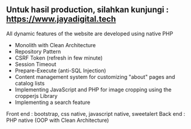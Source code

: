 ## Untuk hasil production, silahkan kunjungi : https://www.jayadigital.tech

All dynamic features of the website are developed using native PHP
- Monolith with Clean Architecture
- Repository Pattern
- CSRF Token (refresh in few minute)
- Session Timeout
- Prepare-Execute (anti-SQL Injection)
- Content management system for customizing "about" pages and catalog lists
- Implementing JavaScript and PHP for image cropping using the cropperjs Library
- Implementing a search feature

Front end : bootstrap, css native, javascript native, sweetalert
Back end : PHP native (OOP with Clean Architecture)


